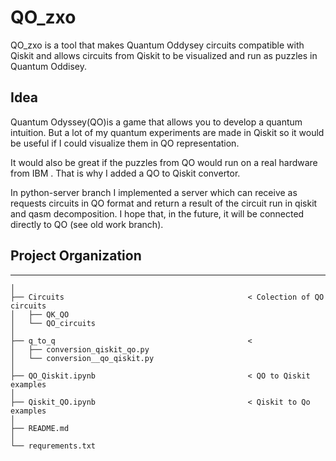 
# QO_zxo

QO_zxo is a tool that makes Quantum Oddysey circuits compatible with Qiskit and allows circuits from Qiskit to be visualized and run as puzzles in Quantum Oddisey.

## Idea 

Quantum Odyssey(QO)is a game that allows you to develop a quantum intuition. But a lot of my quantum experiments are made in Qiskit so it would be useful if I could visualize them in QO representation. 

It would also be great if the puzzles from QO would run on a real hardware from IBM . That is why I added a QO to Qiskit convertor.

In python-server branch I implemented a server which can receive as requests circuits in QO format and return a result of the circuit run in qiskit and qasm decomposition. I hope that, in the future, it will be connected directly to QO (see  old work branch).


## Project Organization
------------

    │
    ├── Circuits                                         < Colection of QO circuits       
    │   ├── QK_QO                                        
    │   └── QO_circuits                                   
    │
    ├── q_to_q                                           <    
    │   ├── conversion_qiskit_qo.py                      
    │   └── conversion__qo_qiskit.py                                   
    │
    ├── QO_Qiskit.ipynb                                  < QO to Qiskit examples 
    │
    ├── Qiskit_QO.ipynb                                  < Qiskit to Qo examples
    │
    ├── README.md
    │
    └── requrements.txt


